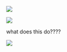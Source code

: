 ![](https://files.catbox.moe/y5cu3n.gif)




<!---
anbaphish/anbaphish is a ✨ special ✨ repository because its `README.md` (this file) appears on your GitHub profile.
You can click the Preview link to take a look at your changes.
--->

![](https://files.catbox.moe/521wfo.png)

what does this do????

![](https://files.catbox.moe/mjosyd.png)


